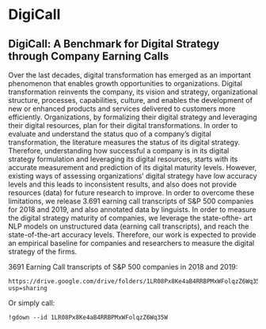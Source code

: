# **DigiCall**
## DigiCall: A Benchmark for Digital Strategy through Company Earning Calls

Over the last decades, digital transformation has emerged as an
important phenomenon that enables growth opportunities to organizations.
Digital transformation reinvents the company, its vision
and strategy, organizational structure, processes, capabilities, culture,
and enables the development of new or enhanced products
and services delivered to customers more efficiently. Organizations,
by formalizing their digital strategy and leveraging their
digital resources, plan for their digital transformations. In order
to evaluate and understand the status quo of a company’s digital
transformation, the literature measures the status of its digital strategy. Therefore, understanding how successful a company is in
its digital strategy formulation and leveraging its digital resources,
starts with its accurate measurement and prediction of its digital
maturity levels. However, existing ways of assessing organizations’
digital strategy have low accuracy levels and this leads to inconsistent
results, and also does not provide resources (data) for future
research to improve. In order to overcome these limitations, we
release 3.691 earning call transcripts of S&P 500 companies for 2018
and 2019, and also annotated data by linguists. In order to measure
the digital strategy maturity of companies, we leverage the state-ofthe-
art NLP models on unstructured data (earning call transcripts),
and reach the state-of-the-art accuracy levels. Therefore, our work
is expected to provide an empirical baseline for companies and
researchers to measure the digital strategy of the firms.


 3691 Earning Call transcripts of S&P 500 companies in 2018 and 2019:

```
https://drive.google.com/drive/folders/1LR08Px8Ke4aB4RRBPMxWFolqzZ6Wq35W?usp=sharing
```

Or simply call:

```
!gdown --id 1LR08Px8Ke4aB4RRBPMxWFolqzZ6Wq35W
```
